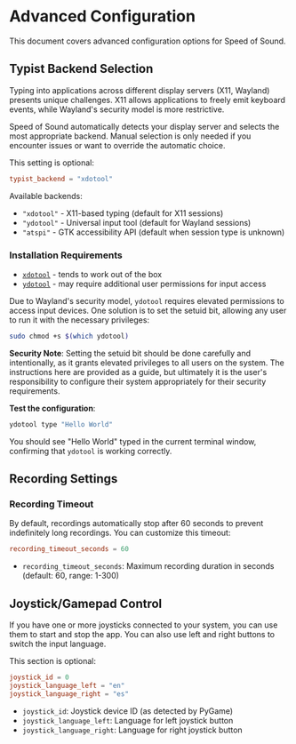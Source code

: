 # Advanced Configuration

This document covers advanced configuration options for Speed of Sound.

## Typist Backend Selection

Typing into applications across different display servers (X11, Wayland) presents unique challenges. X11 allows applications to freely emit keyboard events, while Wayland's security model is more restrictive.

Speed of Sound automatically detects your display server and selects the most appropriate backend. Manual selection is only needed if you encounter issues or want to override the automatic choice.

This setting is optional:

```toml
typist_backend = "xdotool"
```

Available backends:
- `"xdotool"` - X11-based typing (default for X11 sessions)
- `"ydotool"` - Universal input tool (default for Wayland sessions) 
- `"atspi"` - GTK accessibility API (default when session type is unknown)

### Installation Requirements

- [`xdotool`](https://github.com/jordansissel/xdotool) - tends to work out of the box
- [`ydotool`](https://github.com/ReimuNotMoe/ydotool) - may require additional user permissions for input access

Due to Wayland's security model, `ydotool` requires elevated permissions to access input devices. One solution is to set the setuid bit, allowing any user to run it with the necessary privileges:

```bash
sudo chmod +s $(which ydotool)
```

**Security Note**: Setting the setuid bit should be done carefully and intentionally, as it grants elevated privileges to all users on the system. The instructions here are provided as a guide, but ultimately it is the user's responsibility to configure their system appropriately for their security requirements.

**Test the configuration**:

```bash
ydotool type "Hello World"
```

You should see "Hello World" typed in the current terminal window, confirming that `ydotool` is working correctly.

## Recording Settings

### Recording Timeout

By default, recordings automatically stop after 60 seconds to prevent indefinitely long recordings. You can customize this timeout:

```toml
recording_timeout_seconds = 60
```

- `recording_timeout_seconds`: Maximum recording duration in seconds (default: 60, range: 1-300)

## Joystick/Gamepad Control

If you have one or more joysticks connected to your system, you can use them to start and stop the app. You can also use left and right buttons to switch the input language.

This section is optional:

```toml
joystick_id = 0
joystick_language_left = "en"
joystick_language_right = "es"
```

- `joystick_id`: Joystick device ID (as detected by PyGame)
- `joystick_language_left`: Language for left joystick button
- `joystick_language_right`: Language for right joystick button
